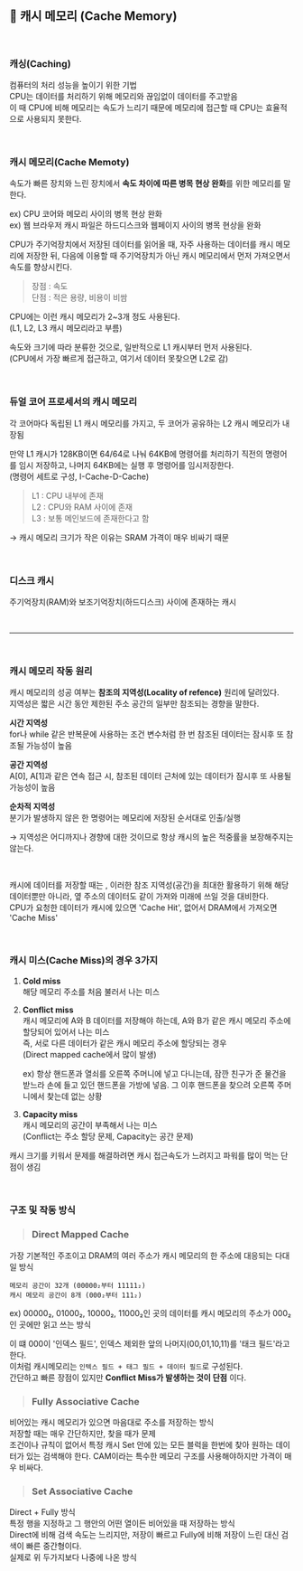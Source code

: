 ## 🍳 캐시 메모리 (Cache Memory)

<br>

### 캐싱(Caching)   
컴퓨터의 처리 성능을 높이기 위한 기법       
CPU는 데이터를 처리하기 위해 메모리와 끊임없이 데이터를 주고받음        
이 때 CPU에 비해 메모리는 속도가 느리기 때문에 메모리에 접근할 때 CPU는 효율적으로 사용되지 못한다.     

<br>

### 캐시 메모리(Cache Memoty)

속도가 빠른 장치와 느린 장치에서 **속도 차이에 따른 병목 현상 완화**를 위한 메모리를 말한다.      

ex) CPU 코어와 메모리 사이의 병목 현상 완화        
ex) 웹 브라우저 캐시 파일은 하드디스크와 웹페이지 사이의 병목 현상을 완화   

CPU가 주기억장치에서 저장된 데이터를 읽어올 때, 자주 사용하는 데이터를 캐시 메모리에 저장한 뒤, 다음에 이용할 때 주기억장치가 아닌 캐시 메모리에서 먼저 가져오면서 속도를 향상시킨다.       

> 장점 : 속도     
> 단점 : 적은 용량, 비용이 비쌈

CPU에는 이런 캐시 메모리가 2~3개 정도 사용된다.     
(L1, L2, L3 캐시 메모리라고 부름)       

속도와 크기에 따라 분류한 것으로, 일반적으로 L1 캐시부터 먼저 사용된다.     
(CPU에서 가장 빠르게 접근하고, 여기서 데이터 못찾으면 L2로 감)

<br>

### 듀얼 코어 프로세서의 캐시 메모리
각 코어마다 독립된 L1 캐시 메모리를 가지고, 두 코어가 공유하는 L2 캐시 메모리가 내장됨      

만약 L1 캐시가 128KB이면 64/64로 나눠 64KB에 명령어를 처리하기 직전의 명령어를 임시 저장하고, 나머지 64KB에는 실행 후 명령어를 임시저장한다.        
(명령어 세트로 구성, I-Cache-D-Cache)       

> L1 : CPU 내부에 존재          
> L2 : CPU와 RAM 사이에 존재    
> L3 : 보통 메인보드에 존재한다고 함    

→ 캐시 메모리 크기가 작은 이유는 SRAM 가격이 매우 비싸기 때문

<br>

### 디스크 캐시
주기억장치(RAM)와 보조기억장치(하드디스크) 사이에 존재하는 캐시     

<br>

-------

<br>

### 캐시 메모리 작동 원리 

캐시 메모리의 성공 여부는 **참조의 지역성(Locality of refence)** 원리에 달려있다.       
지역성은 짧은 시간 동안 제한된 주소 공간의 일부만 참조되는 경향을 말한다.   

**시간 지역성**     
for나 while 같은 반복문에 사용하는 조건 변수처럼 한 번 참조된 데이터는 잠시후 또 참조될 가능성이 높음       

**공간 지역성**     
A[0], A[1]과 같은 연속 접근 시, 참조된 데이터 근처에 있는 데이터가 잠시후 또 사용될 가능성이 높음       

**순차적 지역성**   
분기가 발생하지 않은 한 명령어는 메모리에 저장된 순서대로 인출/실행           

→ 지역성은 어디까지나 경향에 대한 것이므로 항상 캐시의 높은 적중률을 보장해주지는 않는다.               

<br>

캐시에 데이터를 저장할 때는 , 이러한 참조 지역성(공간)을 최대한 활용하기 위해 해당 데이터뿐만 아니라, 옆 주소의 데이터도 같이 가져와 미래에 쓰일 것을 대비한다.     
CPU가 요청한 데이터가 캐시에 있으면 'Cache Hit', 없어서 DRAM에서 가져오면 'Cache Miss'      

<br>

### 캐시 미스(Cache Miss)의 경우 3가지
1. **Cold miss**        
    해당 메모리 주소를 처음 불러서 나는 미스    

2. **Conflict miss**    
    캐시 메모리에 A와 B 데이터를 저장해야 하는데, A와 B가 같은 캐시 메모리 주소에 할당되어 있어서 나는 미스     
    즉, 서로 다른 데이터가 같은 캐시 메모리 주소에 할당되는 경우    
    (Direct mapped cache에서 많이 발생)         

    ex) 항상 핸드폰과 열쇠를 오른쪽 주머니에 넣고 다니는데, 잠깐 친구가 준 물건을 받느라 손에 들고 있던 핸드폰을 가방에 넣음. 그 이후 핸드폰을 찾으려 오른쪽 주머니에서 찾는데 없는 상황     

3. **Capacity miss**    
    캐시 메모리의 공간이 부족해서 나는 미스     
    (Conflict는 주소 할당 문제, Capacity는 공간 문제)       

캐시 크기를 키워서 문제를 해결하려면 캐시 접근속도가 느려지고 파워를 많이 먹는 단점이 생김

<br>

### 구조 및 작동 방식

> ### Direct Mapped Cache       
가장 기본적인 주조이고 DRAM의 여러 주소가 캐시 메모리의 한 주소에 대응되는 다대일 방식      
```
메모리 공간이 32개 (00000₂부터 11111₂)  
캐시 메모리 공간이 8개 (000₂부터 111₂)
```

ex) 00000₂, 01000₂, 10000₂, 11000₂인 곳의 데이터를 캐시 메모리의 주소가 000₂인 곳에만 읽고 쓰는 방식    

이 떄 000이 '인덱스 필드', 인덱스 제외한 앞의 나머지(00,01,10,11)를 '태크 필드'라고 한다.       
이처럼 캐시메모리는 ```인텍스 필드 + 태그 필드 + 데이터 필드```로 구성된다.   
간단하고 빠른 장점이 있지만 **Conflict Miss가 발생하는 것이 단점** 이다.     

> ### Fully Associative Cache   
비어있는 캐시 메모리가 있으면 마음대로 주소를 저장하는 방식     
저장할 때는 매우 간단하지만, 찾을 때가 문제     
조건이나 규칙이 없어서 특정 캐시 Set 안에 있는 모든 블럭을 한번에 찾아 원하는 데이터가 있는 검색해야 한다. CAM이라는 특수한 메모리 구조를 사용해야하지만 가격이 매우 비싸다.    

> ### Set Associative Cache
Direct + Fully 방식     
특정 행을 지정하고 그 행안의 어떤 열이든 비어있을 때 저장하는 방식      
Direct에 비해 검색 속도는 느리지만, 저장이 빠르고 Fully에 비해 저장이 느린 대신 검색이 빠른 중간형이다.      
실제로 위 두가지보다 나중에 나온 방식       